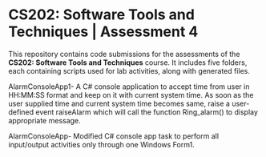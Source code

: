 ﻿# **CS202: Software Tools and Techniques | Assessment 4**  

This repository contains code submissions for the assessments of the **CS202: Software Tools and Techniques** course. It includes five folders, each containing scripts used for lab activities, along with generated files.

AlarmConsoleApp1- A C# console application to accept time from user in HH:MM:SS format and keep on it with current system time. As soon as the user supplied time and current system time becomes same, raise a user-defined event raiseAlarm which will call the function Ring_alarm() to display appropriate message. 

AlarmConsoleApp- Modified C# console app task to perform all input/output activities only through one Windows Form1.
